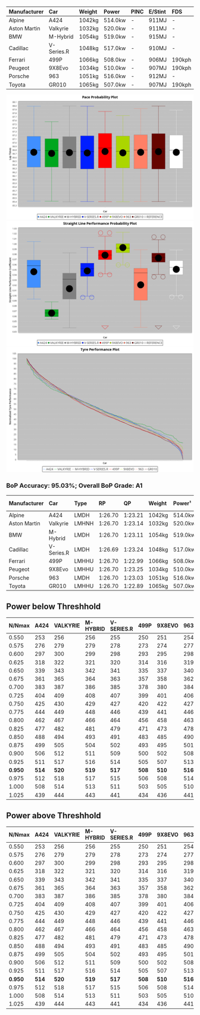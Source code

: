 | Manufacturer | Car        | Weight | Power   | PINC    | E/Stint | FDS     |
|:-|:-|:-|:-|:-|:-|:-|
| Alpine       | A424       | 1042kg | 514.0kw |    -    | 911MJ   |    -    |
| Aston Martin | Valkyrie   | 1032kg | 520.0kw |    -    | 911MJ   |    -    |
| BMW          | M-Hybrid   | 1054kg | 519.0kw |    -    | 915MJ   |    -    |
| Cadillac     | V-Series.R | 1048kg | 517.0kw |    -    | 910MJ   |    -    |
| Ferrari      | 499P       | 1066kg | 508.0kw |    -    | 906MJ   | 190kph  |
| Peugeot      | 9X8Evo     | 1034kg | 510.0kw |    -    | 907MJ   | 190kph  |
| Porsche      | 963        | 1051kg | 516.0kw |    -    | 912MJ   |    -    |
| Toyota       | GR010      | 1065kg | 507.0kw |    -    | 907MJ   | 190kph  |

![PACECHART](./IMG/AUTO.png)
![STRAIGHTLINEPERFORMANCECHART](./IMG/AUTO_sp.png)
![TYREPERFORMANCECHART](./IMG/AUTO_tw.png)

### BoP Accuracy: 95.03%; Overall BoP Grade: A1
| Manufacturer | Car        | Type  | RP      | QP      | Weight | Power¹  | Threshhold | PINC    | Power²   | E/Stint | AVG Vmax  | FDS     | RDLC | L/Stint | BOP-Grade | Model Accuracy | Model Points | Match%  | SimDiff |
|:-|:-|:-|:-|:-|:-|:-|:-|:-|:-|:-|:-|:-|:-|:-|:-|:-|:-|:-|:-|
| Alpine       | A424       | LMDH  | 1:26.70 | 1:23.21 | 1042kg | 514.0kw | 0.0kph     |    -    | 514.00kw |  911MJ  | 274.45kph |    -    | 1.02 | 43      | ~A1       | 99.58%         | 1429         | 98.59%  | +0.34   |
| Aston Martin | Valkyrie   | LMHNH | 1:26.70 | 1:23.14 | 1032kg | 520.0kw | 0.0kph     |    -    | 520.00kw |  911MJ  | 263.58kph |    -    | 1.06 | 43      | +C2       | 100.00%        | 247          | 72.68%  | #       |
| BMW          | M-Hybrid   | LMDH  | 1:26.70 | 1:23.11 | 1054kg | 519.0kw | 0.0kph     |    -    | 519.00kw |  915MJ  | 269.55kph |    -    | 1.02 | 43      | ~A1       | 99.97%         | 2912         | 100.00% | +0.20   |
| Cadillac     | V-Series.R | LMDH  | 1:26.69 | 1:23.24 | 1048kg | 517.0kw | 0.0kph     |    -    | 517.00kw |  910MJ  | 273.20kph |    -    | 1.02 | 43      | +A2       | 99.49%         | 5225         | 94.83%  | +0.28   |
| Ferrari      | 499P       | LMHHU | 1:26.70 | 1:22.99 | 1066kg | 508.0kw | 0.0kph     |    -    | 508.00kw |  906MJ  | 276.27kph | 190kph  | 1.03 | 43      | ~A1       | 100.00%        | 5378         | 99.05%  | +0.28   |
| Peugeot      | 9X8Evo     | LMHHU | 1:26.70 | 1:23.25 | 1034kg | 510.0kw | 0.0kph     |    -    | 510.00kw |  907MJ  | 280.80kph | 190kph  | 1.02 | 43      | ~A1       | 100.00%        | 1459         | 95.42%  | +0.37   |
| Porsche      | 963        | LMDH  | 1:26.70 | 1:23.03 | 1051kg | 516.0kw | 0.0kph     |    -    | 516.00kw |  912MJ  | 270.51kph |    -    | 1.02 | 43      | ~A1       | 99.92%         | 14207        | 100.00% | -0.20   |
| Toyota       | GR010      | LMHHU | 1:26.70 | 1:22.89 | 1065kg | 507.0kw | 0.0kph     |    -    | 507.00kw |  907MJ  | 274.70kph | 190kph  | 1.03 | 43      | ~A1       | 99.86%         | 4280         | 99.65%  | +0.27   |

## Power below Threshhold
| N/Nmax    | A424    | VALKYRIE | M-HYBRID | V-SERIES.R | 499P    | 9X8EVO  | 963     | GR010   |
|:-|:-|:-|:-|:-|:-|:-|:-|:-|
|  0.550    |  253    |  256     |  256     |  255       |  250    |  251    |  254    |  250    |
|  0.575    |  276    |  279     |  279     |  278       |  273    |  274    |  277    |  273    |
|  0.600    |  297    |  300     |  299     |  298       |  293    |  295    |  298    |  293    |
|  0.625    |  318    |  322     |  321     |  320       |  314    |  316    |  319    |  314    |
|  0.650    |  339    |  343     |  342     |  341       |  335    |  337    |  340    |  335    |
|  0.675    |  361    |  365     |  364     |  363       |  357    |  358    |  362    |  356    |
|  0.700    |  383    |  387     |  386     |  385       |  378    |  380    |  384    |  377    |
|  0.725    |  404    |  409     |  408     |  407       |  399    |  401    |  406    |  399    |
|  0.750    |  425    |  430     |  429     |  427       |  420    |  422    |  427    |  419    |
|  0.775    |  444    |  449     |  448     |  446       |  439    |  441    |  446    |  438    |
|  0.800    |  462    |  467     |  466     |  464       |  456    |  458    |  463    |  455    |
|  0.825    |  477    |  482     |  481     |  479       |  471    |  473    |  478    |  470    |
|  0.850    |  488    |  494     |  493     |  491       |  483    |  485    |  490    |  482    |
|  0.875    |  499    |  505     |  504     |  502       |  493    |  495    |  501    |  492    |
|  0.900    |  506    |  512     |  511     |  509       |  500    |  502    |  508    |  499    |
|  0.925    |  511    |  517     |  516     |  514       |  505    |  507    |  513    |  504    |
| **0.950** | **514** | **520**  | **519**  | **517**    | **508** | **510** | **516** | **507** |
|  0.975    |  512    |  518     |  517     |  515       |  506    |  508    |  514    |  505    |
|  1.000    |  508    |  514     |  513     |  511       |  503    |  505    |  510    |  502    |
|  1.025    |  439    |  444     |  443     |  441       |  434    |  436    |  441    |  433    |

## Power above Threshhold
| N/Nmax    | A424    | VALKYRIE | M-HYBRID | V-SERIES.R | 499P    | 9X8EVO  | 963     | GR010   |
|:-|:-|:-|:-|:-|:-|:-|:-|:-|
|  0.550    |  253    |  256     |  256     |  255       |  250    |  251    |  254    |  250    |
|  0.575    |  276    |  279     |  279     |  278       |  273    |  274    |  277    |  273    |
|  0.600    |  297    |  300     |  299     |  298       |  293    |  295    |  298    |  293    |
|  0.625    |  318    |  322     |  321     |  320       |  314    |  316    |  319    |  314    |
|  0.650    |  339    |  343     |  342     |  341       |  335    |  337    |  340    |  335    |
|  0.675    |  361    |  365     |  364     |  363       |  357    |  358    |  362    |  356    |
|  0.700    |  383    |  387     |  386     |  385       |  378    |  380    |  384    |  377    |
|  0.725    |  404    |  409     |  408     |  407       |  399    |  401    |  406    |  399    |
|  0.750    |  425    |  430     |  429     |  427       |  420    |  422    |  427    |  419    |
|  0.775    |  444    |  449     |  448     |  446       |  439    |  441    |  446    |  438    |
|  0.800    |  462    |  467     |  466     |  464       |  456    |  458    |  463    |  455    |
|  0.825    |  477    |  482     |  481     |  479       |  471    |  473    |  478    |  470    |
|  0.850    |  488    |  494     |  493     |  491       |  483    |  485    |  490    |  482    |
|  0.875    |  499    |  505     |  504     |  502       |  493    |  495    |  501    |  492    |
|  0.900    |  506    |  512     |  511     |  509       |  500    |  502    |  508    |  499    |
|  0.925    |  511    |  517     |  516     |  514       |  505    |  507    |  513    |  504    |
| **0.950** | **514** | **520**  | **519**  | **517**    | **508** | **510** | **516** | **507** |
|  0.975    |  512    |  518     |  517     |  515       |  506    |  508    |  514    |  505    |
|  1.000    |  508    |  514     |  513     |  511       |  503    |  505    |  510    |  502    |
|  1.025    |  439    |  444     |  443     |  441       |  434    |  436    |  441    |  433    |

